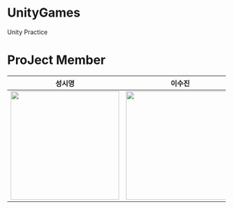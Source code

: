 # UnityGames
Unity Practice

# ProJect Member
성시영 | 이수진 | 김주언 | 이지연
---|---|---|---|
<img width = "250" src= "https://user-images.githubusercontent.com/61022943/161381375-311f64fc-1aec-4519-b60a-b52b2b93aa36.jpg"/>| <img width = "250" src= "https://user-images.githubusercontent.com/61022943/161381661-b5d0ba7b-6feb-4a08-a960-42ce5c1fb8ab.jpg"/>|<img width = "250" src = "https://user-images.githubusercontent.com/61022943/161382010-c857bd94-b32a-44dd-ad88-b57bc186e224.jpg"/>|<img width = "250" src = "https://user-images.githubusercontent.com/61022943/161381901-999bbab3-a841-4c78-b0e9-3b9ea40f066a.jpg"/>

